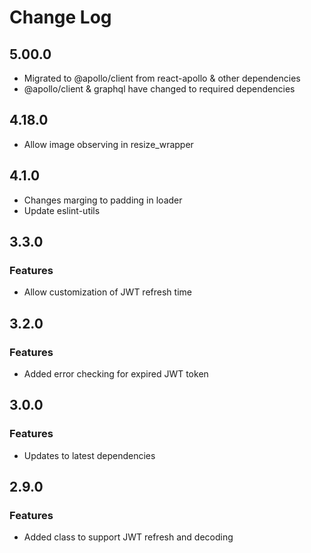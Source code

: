 # Change Log

## 5.00.0
* Migrated to @apollo/client from react-apollo & other dependencies
* @apollo/client & graphql have changed to required dependencies

## 4.18.0
* Allow image observing in resize_wrapper

## 4.1.0
* Changes marging to padding in loader
* Update eslint-utils

## 3.3.0
### Features
* Allow customization of JWT refresh time

## 3.2.0
### Features
* Added error checking for expired JWT token

## 3.0.0
### Features
* Updates to latest dependencies

## 2.9.0
### Features
* Added class to support JWT refresh and decoding